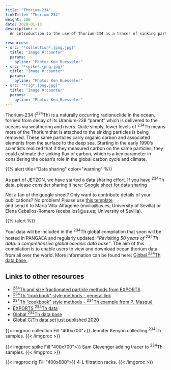 ```yaml
---
title: "Thorium-234"
linkTitle: "Thorium-234"
weight: 200
date: 2020-01-13
description: >
  An introduction to the use of Thorium-234 as a tracer of sinking particles in the ocean

resources:
- src: "*collection*.{png,jpg}"
  title: "Image #:counter"
  params:
    byline: "Photo: Ken Buesseler"
- src: "*spike*.{png,jpg}"
  title: "Image #:counter"
  params:
    byline: "Photo: Ken Buesseler"
- src: "*rig*.{png,jpg}"
  title: "Image #:counter"
  params:
    byline: "Photo: Ken Buesseler"
---
```


Thorium-234 (<sup>234</sup>Th) is a naturally occurring radionuclide in the ocean, formed from decay of its Uranium-238 “parent” which is delivered to the oceans via weathering and rivers.  Quite simply, lower levels of <sup>234</sup>Th means more of the Thorium that is attached to the sinking particles is being removed.  These same particles carry organic carbon and associated elements from the surface to the deep sea.  Starting in the early 1990’s scientists realized that if they measured carbon on the same particles, they could estimate the sinking flux of carbon, which is a key parameter in considering the ocean’s role in the global carbon cycle and climate.  

{{% alert title="Data sharing" color="warning" %}}
<p>
As part of JETZON, we have started a data sharing effort. If you have <sup>234</sup>Th data, please consider sharing it here:
<a href="https://docs.google.com/spreadsheets/d/1jFyQP9v3tAmeRM_6i7pYjSEsnz1oqoLra-RDXb3uOKQ/edit?usp=sharing" target="_blank">
 	Google sheet for data sharing
</a>
</p>

<p>
Not a fan of the google sheet? Only want to contribute details of your publications? No problem!   
Please use
<a href="https://docs.google.com/spreadsheets/d/1TGtr5tTOUeL3Z4dVIXVbZQrDTw-Eb7o8eGOossYeJdc/edit?usp=sharing" target="_blank">
 	this template</a>  </br>
and send it to María Villa-Alfageme (mvilla@us.es; University of Sevilla) or Elena Ceballos-Romero (eceballos1@us.es; University of Sevilla).
</p>
{{% /alert %}}

Your data will be included in the <sup>234</sup>Th global compilation that soon will be hosted in PANGAEA and regularly updated:
<i>"Revisiting 50 years of <sup>234</sup>Th data: a comprehensive global oceanic data base"</i>. 
The aim of this compilation is to enable users to view and download ocean thorium data from all over the world. More information can be found here: 
<a href="https://cafethorium.whoi.edu/thorium-data/" target="_blank"> Global <sup>234</sup>Th data base </a>.

## Links to other resources

- <a href="https://seabass.gsfc.nasa.gov/archive/WHOI/buesseler/EXPORTS/EXPORTSNP/documents" target="_blank">
	<sup>234</sup>Th and size fractionated particle methods from EXPORTS
	</a>

- <a href="https://cmer.whoi.edu/cookbook/" target="_blank">
	<sup>234</sup>Th “cookbook” style methods - general link
	</a>

- <a href="https://cmer.whoi.edu/wp-content/uploads/2018/01/45-RiO5-Method_Th-234-in-seawater.pdf" target="_blank">
	<sup>234</sup>Th “cookbook” style methods - <sup>234</sup>Th example from P. Masqué
	</a>

- <a href="https://seabass.gsfc.nasa.gov/archive/WHOI/buesseler/EXPORTS/EXPORTSNP/archive/" target="_blank">
	EXPORTS <sup>234</sup>Th data
	</a>

- <a href="https://cafethorium.whoi.edu/thorium-data/" target="_blank">
	Global <sup>234</sup>Th data base
	</a>

- <a href="https://doi.org/10.5194/essd-2020-10" target="_blank">
	Global C/Th data set just published 2020
	</a>

{{< imgproc collection Fill "400x700">}}
Jennifer Kenyon collecting <sup>234</sup>Th samples.
{{< /imgproc >}}

{{< imgproc spike Fill "400x700">}}
Sam Clevenger adding tracer to <sup>234</sup>Th samples.
{{< /imgproc >}}

{{< imgproc rig Fill "400x600">}}
4-L filtration racks.
{{< /imgproc >}}
